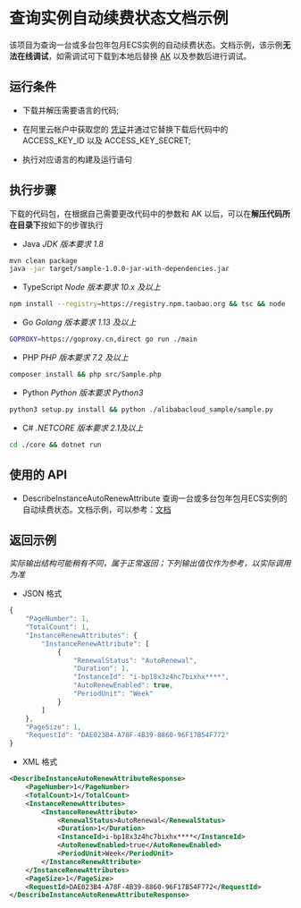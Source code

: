# 查询实例自动续费状态文档示例

该项目为查询一台或多台包年包月ECS实例的自动续费状态。文档示例，该示例**无法在线调试**，如需调试可下载到本地后替换 [AK](https://usercenter.console.aliyun.com/#/manage/ak) 以及参数后进行调试。

## 运行条件

- 下载并解压需要语言的代码;

- 在阿里云帐户中获取您的 [凭证](https://usercenter.console.aliyun.com/#/manage/ak)并通过它替换下载后代码中的 ACCESS_KEY_ID 以及 ACCESS_KEY_SECRET;

- 执行对应语言的构建及运行语句

## 执行步骤
下载的代码包，在根据自己需要更改代码中的参数和 AK 以后，可以在**解压代码所在目录下**按如下的步骤执行

- Java
*JDK 版本要求 1.8*
```sh
mvn clean package
java -jar target/sample-1.0.0-jar-with-dependencies.jar
```

- TypeScript
*Node 版本要求 10.x 及以上*
```sh
npm install --registry=https://registry.npm.taobao.org && tsc && node ./dist/client.js
```

- Go
*Golang 版本要求 1.13 及以上*
```sh
GOPROXY=https://goproxy.cn,direct go run ./main
```

- PHP
*PHP 版本要求 7.2 及以上*
```sh
composer install && php src/Sample.php
```

- Python
*Python 版本要求 Python3*
```sh
python3 setup.py install && python ./alibabacloud_sample/sample.py
```

- C#
*.NETCORE 版本要求 2.1及以上*
```sh
cd ./core && dotnet run
```

## 使用的 API

-  DescribeInstanceAutoRenewAttribute 查询一台或多台包年包月ECS实例的自动续费状态。文档示例，可以参考：[文档](https://next.api.aliyun.com/document/Ecs/2014-05-26/DescribeInstanceAutoRenewAttribute)



## 返回示例

*实际输出结构可能稍有不同，属于正常返回；下列输出值仅作为参考，以实际调用为准*


- JSON 格式 
```js
{
	"PageNumber": 1,
	"TotalCount": 1,
	"InstanceRenewAttributes": {
		"InstanceRenewAttribute": [
			{
				"RenewalStatus": "AutoRenewal",
				"Duration": 1,
				"InstanceId": "i-bp18x3z4hc7bixhx****",
				"AutoRenewEnabled": true,
				"PeriodUnit": "Week"
			}
		]
	},
	"PageSize": 1,
	"RequestId": "DAE023B4-A78F-4B39-8860-96F17B54F772"
}
```
- XML 格式 
```xml
<DescribeInstanceAutoRenewAttributeResponse>
    <PageNumber>1</PageNumber>
    <TotalCount>1</TotalCount>
    <InstanceRenewAttributes>
        <InstanceRenewAttribute>
            <RenewalStatus>AutoRenewal</RenewalStatus>
            <Duration>1</Duration>
            <InstanceId>i-bp18x3z4hc7bixhx****</InstanceId>
            <AutoRenewEnabled>true</AutoRenewEnabled>
            <PeriodUnit>Week</PeriodUnit>
        </InstanceRenewAttribute>
    </InstanceRenewAttributes>
    <PageSize>1</PageSize>
    <RequestId>DAE023B4-A78F-4B39-8860-96F17B54F772</RequestId>
</DescribeInstanceAutoRenewAttributeResponse>
```


